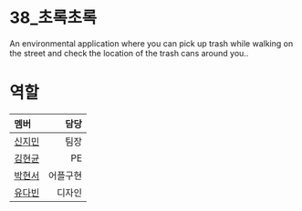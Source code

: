 ﻿# 38_초록초록
An environmental application where you can pick up trash while walking on the street and check the location of the trash cans around you..



# 역할


|     멤버             |  담당               |
|:--- | ---: |  
| [신지민](https://github.com/JJIMINSHIN)| 팀장 |
| [김현균](https://github.com/Ksanbal)             |   PE           |
| [박현서](https://github.com/hyena0608)               |   어플구현            |
| [유다빈](https://github.com/ydb9607)               |   디자인            |

